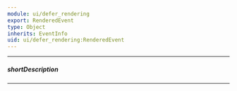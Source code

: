 ```yaml
---
module: ui/defer_rendering
export: RenderedEvent
type: Object
inherits: EventInfo
uid: ui/defer_rendering:RenderedEvent
---
```

---
##### shortDescription
<!-- Description goes here -->

---
<!-- Description goes here -->